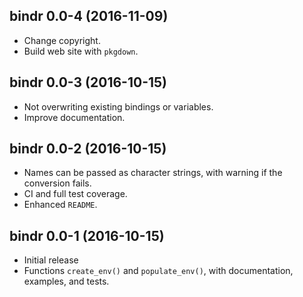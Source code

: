 ## bindr 0.0-4 (2016-11-09)

- Change copyright.
- Build web site with `pkgdown`.


## bindr 0.0-3 (2016-10-15)

- Not overwriting existing bindings or variables.
- Improve documentation.


## bindr 0.0-2 (2016-10-15)

- Names can be passed as character strings, with warning if the conversion fails.
- CI and full test coverage.
- Enhanced `README`.


## bindr 0.0-1 (2016-10-15)

- Initial release
- Functions `create_env()` and `populate_env()`, with documentation, examples, and tests.



